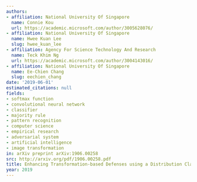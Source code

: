 ```yaml
---
authors:
- affiliation: National University Of Singapore
  name: Connie Kou
  url: https://academic.microsoft.com/author/3005628076/
- affiliation: National University Of Singapore
  name: Hwee Kuan Lee
  slug: hwee_kuan_lee
- affiliation: Agency For Science Technology And Research
  name: Teck Khim Ng
  url: https://academic.microsoft.com/author/3004143016/
- affiliation: National University Of Singapore
  name: Ee-Chien Chang
  slug: eechien_chang
date: '2019-06-01'
estimated_citations: null
fields:
- softmax function
- convolutional neural network
- classifier
- majority rule
- pattern recognition
- computer science
- empirical research
- adversarial system
- artificial intelligence
- image transformation
in: arXiv preprint arXiv:1906.00258
src: http://arxiv.org/pdf/1906.00258.pdf
title: Enhancing Transformation-based Defenses using a Distribution Classifier.
year: 2019
---
```

